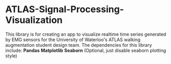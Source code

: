 # ATLAS-Signal-Processing-Visualization

This library is for creating an app to visualize realtime time series generated by EMG sensors for the University of Waterloo's ATLAS walking augmentation student design team.
The dependencies for this library include:
**Pandas**
**Matplotlib**
**Seaborn** (Optional, just disable seaborn plotting style)